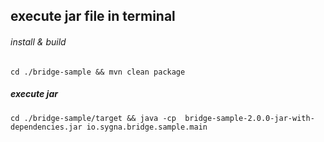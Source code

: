 ## execute jar file in terminal
###### install & build
```
cd ./bridge-sample && mvn clean package
```

##### execute jar
```
cd ./bridge-sample/target && java -cp  bridge-sample-2.0.0-jar-with-dependencies.jar io.sygna.bridge.sample.main
```

